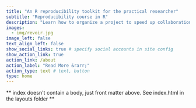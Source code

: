 ```yaml
---
title: "An R reproducibility toolkit for the practical researcher"
subtitle: "Reproducibility course in R"
description: "Learn how to organize a project to speed up collaboration and maximize its reproducibility by leveraging existing tools in the R ecosystem --such as RMarkdown, renv, and others--, version control and working environments."
images:
  - img/revoir.jpg
image_left: false
text_align_left: false
show_social_links: true # specify social accounts in site config
show_action_link: true
action_link: /about
action_label: "Read More &rarr;"
action_type: text # text, button
type: home
---
```


** index doesn't contain a body, just front matter above.
See index.html in the layouts folder **
